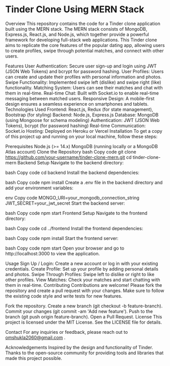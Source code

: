 # Tinder Clone Using MERN Stack
Overview
This repository contains the code for a Tinder clone application built using the MERN stack. The MERN stack consists of MongoDB, Express.js, React.js, and Node.js, which together provide a powerful framework for developing full-stack web applications. This Tinder clone aims to replicate the core features of the popular dating app, allowing users to create profiles, swipe through potential matches, and connect with other users.

Features
User Authentication: Secure user sign-up and login using JWT (JSON Web Tokens) and bcrypt for password hashing.
User Profiles: Users can create and update their profiles with personal information and photos.
Swipe Functionality: Implemented swipe left (dislike) and swipe right (like) functionality.
Matching System: Users can see their matches and chat with them in real-time.
Real-time Chat: Built with Socket.io to enable real-time messaging between matched users.
Responsive Design: A mobile-first design ensures a seamless experience on smartphones and tablets.
Technologies Used
Frontend: React.js, Redux (for state management), Bootstrap (for styling)
Backend: Node.js, Express.js
Database: MongoDB (using Mongoose for schema modeling)
Authentication: JWT (JSON Web Tokens), bcrypt (for password hashing)
Real-time Communication: Socket.io
Hosting: Deployed on Heroku or Vercel
Installation
To get a copy of this project up and running on your local machine, follow these steps:

Prerequisites
Node.js (>= 14.x)
MongoDB (running locally or a MongoDB Atlas account)
Clone the Repository
bash
Copy code
git clone https://github.com/your-username/tinder-clone-mern.git
cd tinder-clone-mern
Backend Setup
Navigate to the backend directory:

bash
Copy code
cd backend
Install the backend dependencies:

bash
Copy code
npm install
Create a .env file in the backend directory and add your environment variables:

env
Copy code
MONGO_URI=your_mongodb_connection_string
JWT_SECRET=your_jwt_secret
Start the backend server:

bash
Copy code
npm start
Frontend Setup
Navigate to the frontend directory:

bash
Copy code
cd ../frontend
Install the frontend dependencies:

bash
Copy code
npm install
Start the frontend server:

bash
Copy code
npm start
Open your browser and go to http://localhost:3000 to view the application.

Usage
Sign Up / Login: Create a new account or log in with your existing credentials.
Create Profile: Set up your profile by adding personal details and photos.
Swipe Through Profiles: Swipe left to dislike or right to like other profiles.
View Matches: Check your matches and start chatting with them in real-time.
Contributing
Contributions are welcome! Please fork the repository and create a pull request with your changes. Make sure to follow the existing code style and write tests for new features.

Fork the repository.
Create a new branch (git checkout -b feature-branch).
Commit your changes (git commit -am 'Add new feature').
Push to the branch (git push origin feature-branch).
Open a Pull Request.
License
This project is licensed under the MIT License. See the LICENSE file for details.

Contact
For any inquiries or feedback, please reach out to omshukla2060@gmail.com .

Acknowledgements
Inspired by the design and functionality of Tinder.
Thanks to the open-source community for providing tools and libraries that made this project possible.
